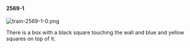 #### 2569-1
![train-2569-1-0.png](https://github.com/lil-lab/nlvr/raw/master/nlvr/train/images/38/train-2569-1-0.png "train-2569-1-0.png")

There is a box with a black square touching the wall and blue and yellow squares on top of it.